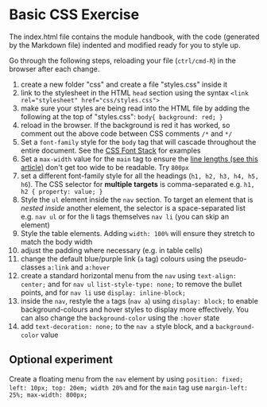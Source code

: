 # Basic CSS Exercise

The index.html file contains the module handbook, with the code (generated by the Markdown file) indented and modified ready for you to style up.

Go through the following steps, reloading your file (`ctrl/cmd-R`) in the browser after each change.

1. create a new folder "css" and create a file "styles.css" inside it
1. link to the stylesheet in the HTML `head` section using the syntax `<link rel="stylesheet" href="css/styles.css">`
1. make sure your styles are being read into the HTML file by adding the following at the top of "styles.css": `body{ background: red; }`
1. reload in the browser. If the background is red it has worked, so comment out the above code between CSS comments `/*` and `*/`
1. Set a `font-family` style for the `body` tag that will cascade throughout the entire document. See the [CSS Font Stack](https://www.cssfontstack.com/) for examples
1. Set a `max-width` value for the `main` tag to ensure the [line lengths (see this article)](https://www.usability.gov/get-involved/blog/2006/08/line-length-and-onscreen-reading.html) don't get too wide to be readable. Try `800px`
1. set a different font-family style for all the headings (`h1, h2, h3, h4, h5, h6`). The CSS selector for **multiple targets** is comma-separated e.g. `h1, h2 { property: value; }`
1. Style the `ul` element inside the `nav` section. To target an element that is *nested inside* another element, the selector is a space-separated list e.g. `nav ul` or for the li tags themselves `nav li` (you can skip an element)
1. Style the table elements. Adding `width: 100%` will ensure they stretch to match the body width
1. adjust the padding where necessary (e.g. in table cells)
1. change the default blue/purple link (`a` tag) colours using the pseudo-classes `a:link` and `a:hover`
1. create a standard horizontal menu from the `nav` using `text-align: center;` and for `nav ul` `list-style-type: none;` to remove the bullet points, and for `nav li` use `display: inline-block;`
1. inside the `nav`, restyle the `a` tags (`nav a`) using `display: block;` to enable background-colours and hover styles to display more effectively. You can also change the `background-color` using the `:hover` state
1. add `text-decoration: none;` to the `nav a` style block, and a `background-color` value

## Optional experiment

Create a floating menu from the `nav` element by using `position: fixed; left: 10px; top: 20em; width 20%` and for the `main` tag use `margin-left: 25%; max-width: 800px;`
